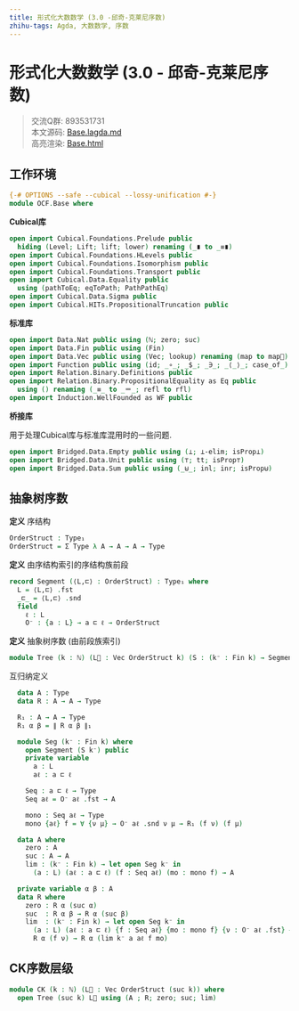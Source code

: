 ```yaml
---
title: 形式化大数数学 (3.0 -邱奇-克莱尼序数)
zhihu-tags: Agda, 大数数学, 序数
---
```


# 形式化大数数学 (3.0 - 邱奇-克莱尼序数)

> 交流Q群: 893531731  
> 本文源码: [Base.lagda.md](httrsps://github.com/choukh/agda-googology/blob/main/src/OCF/Base.lagda.md)  
> 高亮渲染: [Base.html](httrsps://choukh.github.io/agda-googology/OCF.Base.html)  

## 工作环境

```agda
{-# OPTIONS --safe --cubical --lossy-unification #-}
module OCF.Base where
```

**Cubical库**

```agda
open import Cubical.Foundations.Prelude public
  hiding (Level; Lift; lift; lower) renaming (_∎ to _≡∎)
open import Cubical.Foundations.HLevels public
open import Cubical.Foundations.Isomorphism public
open import Cubical.Foundations.Transport public
open import Cubical.Data.Equality public
  using (pathToEq; eqToPath; PathPathEq)
open import Cubical.Data.Sigma public
open import Cubical.HITs.PropositionalTruncation public
```

**标准库**

```agda
open import Data.Nat public using (ℕ; zero; suc)
open import Data.Fin public using (Fin)
open import Data.Vec public using (Vec; lookup) renaming (map to map⃗)
open import Function public using (id; _∘_; _$_; _∋_; _⟨_⟩_; case_of_)
open import Relation.Binary.Definitions public
open import Relation.Binary.PropositionalEquality as Eq public
  using () renaming (_≡_ to _＝_; refl to rfl)
open import Induction.WellFounded as WF public
```

**桥接库**

用于处理Cubical库与标准库混用时的一些问题.

```agda
open import Bridged.Data.Empty public using (⊥; ⊥-elim; isProp⊥)
open import Bridged.Data.Unit public using (⊤; tt; isProp⊤)
open import Bridged.Data.Sum public using (_⊎_; inl; inr; isProp⊎)
```

## 抽象树序数

**定义** 序结构

```agda
OrderStruct : Type₁
OrderStruct = Σ Type λ A → A → A → Type
```

**定义** 由序结构索引的序结构族前段

```agda
record Segment (⟨L,⊏⟩ : OrderStruct) : Type₁ where
  L = ⟨L,⊏⟩ .fst
  _⊏_ = ⟨L,⊏⟩ .snd
  field
    ℓ : L
    O⁻ : {a : L} → a ⊏ ℓ → OrderStruct
```

**定义** 抽象树序数 (由前段族索引)

```agda
module Tree (k : ℕ) (L⃗ : Vec OrderStruct k) (S : (k⁻ : Fin k) → Segment (lookup L⃗ k⁻)) where
```

互归纳定义

```agda
  data A : Type
  data R : A → A → Type

  R₁ : A → A → Type
  R₁ α β = ∥ R α β ∥₁
```

```agda
  module Seg (k⁻ : Fin k) where
    open Segment (S k⁻) public
    private variable
      a : L
      aℓ : a ⊏ ℓ

    Seq : a ⊏ ℓ → Type
    Seq aℓ = O⁻ aℓ .fst → A

    mono : Seq aℓ → Type
    mono {aℓ} f = ∀ {ν μ} → O⁻ aℓ .snd ν μ → R₁ (f ν) (f μ)
```

```agda
  data A where
    zero : A
    suc : A → A
    lim : (k⁻ : Fin k) → let open Seg k⁻ in
      (a : L) (aℓ : a ⊏ ℓ) (f : Seq aℓ) (mo : mono f) → A
```

```agda
  private variable α β : A
  data R where
    zero : R α (suc α)
    suc  : R α β → R α (suc β)
    lim  : (k⁻ : Fin k) → let open Seg k⁻ in
      (a : L) (aℓ : a ⊏ ℓ) {f : Seq aℓ} {mo : mono f} {ν : O⁻ aℓ .fst} →
      R α (f ν) → R α (lim k⁻ a aℓ f mo)
```

## CK序数层级

```agda
module CK (k : ℕ) (L⃗ : Vec OrderStruct (suc k)) where
  open Tree (suc k) L⃗ using (A ; R; zero; suc; lim)
```
